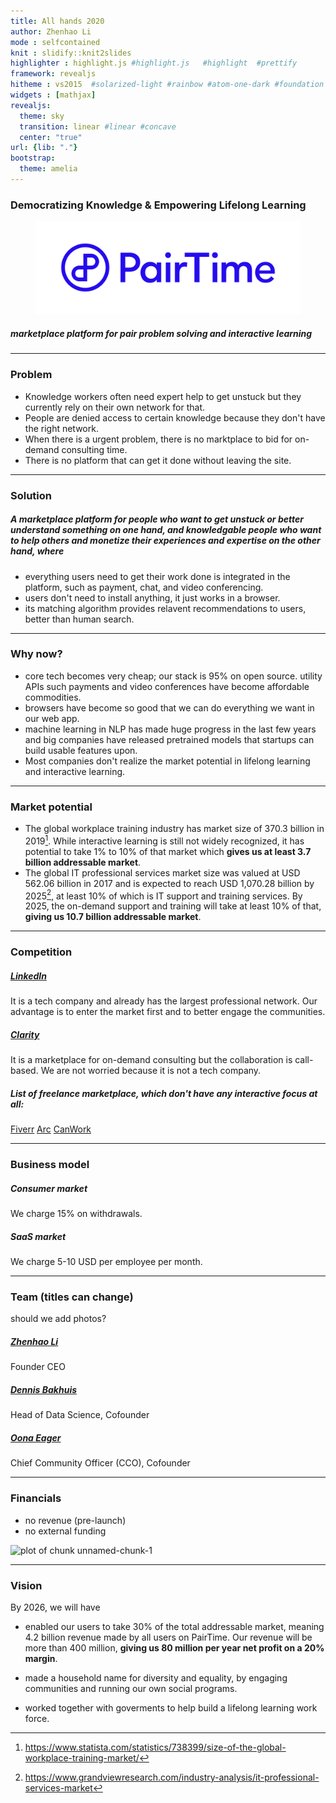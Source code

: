 ```yaml
---
title: All hands 2020
author: Zhenhao Li
mode : selfcontained
knit : slidify::knit2slides
highlighter : highlight.js #highlight.js   #highlight  #prettify
framework: revealjs
hitheme : vs2015  #solarized-light #rainbow #atom-one-dark #foundation #vs2015 #sunburst #zenburn #tomorrow
widgets : [mathjax] 
revealjs:
  theme: sky
  transition: linear #linear #concave
  center: "true"
url: {lib: "."}
bootstrap:
  theme: amelia
---
```

<style>
    .reveal h2 {
                  text-transform: none;
          }
    .reveal h3 {
                  text-transform: none;
          }
    .reveal h5 {
                  text-transform: none;
          }
    .reveal section li {
        font-size: 0.8em;
        line-height: 1.2em;
        vertical-align: top;
    }
    .reveal section p {
        font-size: 0.6em;
        line-height: 1.2em;
        vertical-align: top;
    }
</style>





### Democratizing Knowledge & Empowering Lifelong Learning

<div style='text-align: center;'>
<figure>
    <img class='plain' src='figure/PairTime_Logo_Blue.png'/>
</figure>
</div>

##### marketplace platform for pair problem solving and interactive learning 


---

### Problem

- Knowledge workers often need expert help to get unstuck but they currently rely on their own network for that.
- People are denied access to certain knowledge because they don't have the right network.
- When there is a urgent problem, there is no marktplace to bid for on-demand consulting time.
- There is no platform that can get it done without leaving the site.

---

### Solution

##### A marketplace platform for people who want to get unstuck or better understand something on one hand, and knowledgable people who want to help others and monetize their experiences and expertise on the other hand, where

- everything users need to get their work done is integrated in the platform, such as payment, chat, and video conferencing. 
- users don't need to install anything, it just works in a browser.
- its matching algorithm provides relavent recommendations to users, better than human search.


---

### Why now?

- core tech becomes very cheap; our stack is 95% on open source. utility APIs such payments and video conferences have become affordable commodities.
- browsers have become so good that we can do everything we want in our web app.
- machine learning in NLP has made huge progress in the last few years and big companies have released pretrained models that startups can build usable features upon.
- Most companies don't realize the market potential in lifelong learning and interactive learning.

---



###  Market potential

- The global workplace training industry has market size of 370.3 billion in 2019[^1]. While interactive learning is still not widely recognized, it has potential to take 1% to 10% of that market which **gives us at least 3.7 billion addressable market**.
- The global IT professional services market size was valued at USD 562.06 billion in 2017 and is expected to reach USD 1,070.28 billion by 2025[^2], at least 10% of which is IT support and training services. By 2025, the on-demand support and training will take at least 10% of that, **giving us 10.7 billion addressable market**.

[^1]: https://www.statista.com/statistics/738399/size-of-the-global-workplace-training-market/
[^2]: https://www.grandviewresearch.com/industry-analysis/it-professional-services-market

---

### Competition

##### [LinkedIn](https://www.linkedin.com/)

It is a tech company and already has the largest professional network. Our advantage is to enter the market first and to better engage the communities.

##### [Clarity](https://clarity.fm/)

It is a marketplace for on-demand consulting but the collaboration is call-based. We are not worried because it is not a tech company.

##### List of freelance marketplace, which don't have any interactive focus at all:

[Fiverr](https://www.fiverr.com/)
[Arc](https://arc.dev/)
[CanWork](https://www.canwork.io/)

---

### Business model 

##### Consumer market

We charge 15% on withdrawals.

##### SaaS market

We charge 5-10 USD per employee per month.


---

### Team (titles can change)

should we add photos?

##### [Zhenhao Li](https://www.linkedin.com/in/zhenhaoli/)
Founder CEO

##### [Dennis Bakhuis](https://www.linkedin.com/in/dennisbakhuis/)
Head of Data Science, Cofounder

##### [Oona Eager](https://www.linkedin.com/in/oonaeager/)
Chief Community Officer (CCO), Cofounder

---

### Financials

- no revenue (pre-launch)
- no external funding

![plot of chunk unnamed-chunk-1](assets/fig/unnamed-chunk-1-1.png)

---


### Vision

By 2026, we will have

- enabled our users to take 30% of the total addressable market, meaning 4.2 billion revenue made by all users on PairTime. Our revenue will be more than 400 million, **giving us 80 million per year net profit on a 20% margin**.

- made a household name for diversity and equality, by engaging communities and running our own social programs.

- worked together with goverments to help build a lifelong learning work force.


